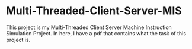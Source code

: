 # Multi-Threaded-Client-Server-MIS
This project is my Multi-Threaded Client Server Machine Instruction Simulation Project. In here, I have a pdf that contains what the task of this project is.
